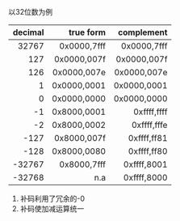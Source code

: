 以32位数为例

| decimal | true form   | complement  |
| ------: | ----------: | ----------: |
| 32767   | 0x0000,7fff | 0x0000,7fff |
| 127     | 0x0000,007f | 0x0000,007f |
| 126     | 0x0000,007e | 0x0000,007e |
| 1       | 0x0000,0001 | 0x0000,0001 |
| 0       | 0x0000,0000 | 0x0000,0000 |
| -1      | 0x8000,0001 | 0xffff,ffff |
| -2      | 0x8000,0002 | 0xffff,fffe |
| -127    | 0x8000,007f | 0xffff,ff81 |
| -128    | 0x8000,0080 | 0xffff,ff80 |
| -32767  | 0x8000,7fff | 0xffff,8001 |
| -32768  |         n.a | 0xffff,8000 |

1. 补码利用了冗余的-0
2. 补码使加减运算统一

